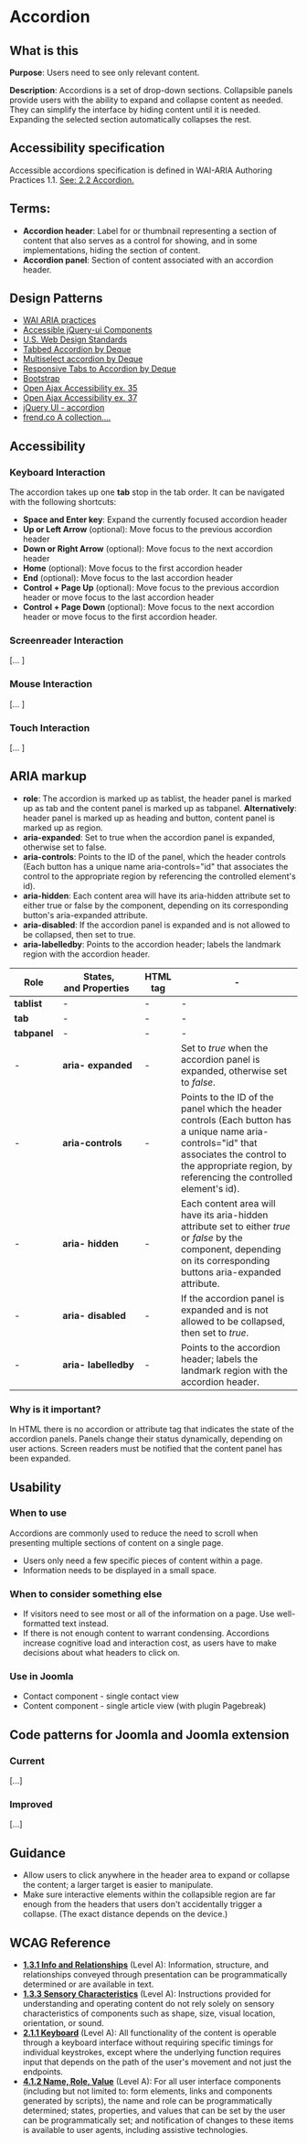 # Accordion

## What is this

**Purpose**: Users need to see only relevant content.

**Description**: Accordions is a set of drop-down sections. Collapsible panels provide users with the ability to expand and collapse content as needed. They can simplify the interface by hiding content until it is needed. Expanding the selected section automatically collapses the rest.

## Accessibility specification

Accessible accordions specification is defined in WAI-ARIA Authoring Practices 1.1. [See: 2.2 Accordion.](https://www.w3.org/TR/wai-aria-practices-1.1)

## Terms:

* **Accordion header**: Label for or thumbnail representing a section of content that also serves as a control for showing, and in some implementations, hiding the section of content.
* **Accordion panel**: Section of content associated with an accordion header.

##  Design Patterns

* [WAI ARIA practices](https://www.w3.org/TR/2017/WD-wai-aria-practices-1.1-20170628/examples/accordion/accordion.html)
* [Accessible jQuery-ui Components](http://hanshillen.github.io/jqtest/?tabid=accordion)
* [U.S. Web Design Standards ](https://standards.usa.gov/components/accordions/)
* [Tabbed Accordion by Deque](https://dequeuniversity.com/library/aria/tabpanels-accordions/tabbed-accordion)
* [Multiselect accordion by Deque](https://dequeuniversity.com/library/aria/tabpanels-accordions/sf-tabless-multiselect-accordion)
* [Responsive Tabs to Accordion by Deque](https://dequeuniversity.com/library/aria/tabpanels-accordions/sf-responsive-tabs-to-accordion)
* [Bootstrap](http://getbootstrap.com/components/)
* [Open Ajax Accessibility ex. 35](http://oaa-accessibility.org/example/35/)
* [Open Ajax Accessibility ex. 37](http://oaa-accessibility.org/example/37/)
* [jQuery UI - accordion](http://api.jqueryui.com/accordion/)
* [frend.co A collection....](https://frend.co/components/accordion/)

## Accessibility

### Keyboard Interaction

The accordion takes up one **tab** stop in the tab order. It can be navigated with the following shortcuts:

* **Space and Enter key**: Expand the currently focused accordion header
* **Up or Left Arrow** (optional): Move focus to the previous accordion header
* **Down or Right Arrow** (optional): Move focus to the next accordion header
* **Home** (optional): Move focus to the first accordion header
* **End** (optional): Move focus to the last accordion header
* **Control + Page Up** (optional): Move focus to the previous accordion header or move focus to the last accordion header
* **Control + Page Down** (optional): Move focus to the next accordion header or move focus to the first accordion header.

### Screenreader Interaction

[... ]

### Mouse Interaction

[... ]

### Touch Interaction

[... ]

## ARIA markup

* **role**: The accordion is marked up as tablist, the header panel is marked up as tab and the content panel is marked up as tabpanel.
**Alternatively**: header panel is marked up as heading and button, content panel is marked up as region.
* **aria-expanded**: Set to true when the accordion panel is expanded, otherwise set to false.
* **aria-controls**: Points to the ID of the panel, which the header controls (Each button has a unique name aria-controls="id" that associates the control to the appropriate region by referencing the controlled element's id).
* **aria-hidden**: Each content area will have its aria-hidden attribute set to either true or false by the component, depending on its corresponding button's aria-expanded attribute.
* **aria-disabled**: If the accordion panel is expanded and is not allowed to be collapsed, then set to true.
* **aria-labelledby**: Points to the accordion header; labels the landmark region with the accordion header.

| **Role** | **States, and&nbsp;Properties**&nbsp;&nbsp; | **HTML tag** | - |
| --- | --- | --- | --- |
| **tablist** | - | - | - |
| **tab** | - | - | - |
| **tabpanel** | - | - | - |
| - | **aria- expanded** | - | Set to _true_ when the accordion panel is expanded, otherwise set to _false_. |
| - | **aria-controls** | - | Points to the ID of the panel which the header controls (Each button has a unique name aria-controls="id" that associates the control to the appropriate region, by referencing the controlled element's id). |
| - | **aria- hidden** | - | Each content area will have its aria-hidden attribute set to either _true_ or _false_ by the component, depending on its corresponding buttons aria-expanded attribute. |
| - | **aria- disabled** | - | If the accordion panel is expanded and is not allowed to be collapsed, then set to _true_. |
| - | **aria- labelledby** | - | Points to the accordion header; labels the landmark region with the accordion header. |

### Why is it important?

In HTML there is no accordion or attribute tag that indicates the state of the accordion panels. Panels change their status dynamically, depending on user actions. Screen readers must be notified that the content panel has been expanded.

## Usability

### When to use

Accordions are commonly used to reduce the need to scroll when presenting multiple sections of content on a single page.

* Users only need a few specific pieces of content within a page.
* Information needs to be displayed in a small space.

### When to consider something else

* If visitors need to see most or all of the information on a page. Use well-formatted text instead.
* If there is not enough content to warrant condensing. Accordions increase cognitive load and interaction cost, as users have to make decisions about what headers to click on.

### Use in Joomla

* Contact component - single contact view
* Content component - single article view (with plugin Pagebreak)

## Code patterns for Joomla and Joomla extension

### Current

[...]

### Improved

[...]

## Guidance

* Allow users to click anywhere in the header area to expand or collapse the content; a larger target is easier to manipulate.
* Make sure interactive elements within the collapsible region are far enough from the headers that users don't accidentally trigger a collapse. (The exact distance depends on the device.)

## WCAG Reference

* **[1.3.1 Info and Relationships](https://www.w3.org/WAI/WCAG20/quickref/#content-structure-separation-programmatic)** (Level A): Information, structure, and relationships conveyed through presentation can be programmatically determined or are available in text.
* **[1.3.3 Sensory Characteristics](https://www.w3.org/WAI/WCAG20/quickref/#content-structure-separation-understanding)** (Level A): Instructions provided for understanding and operating content do not rely solely on sensory characteristics of components such as shape, size, visual location, orientation, or sound.
* **[2.1.1 Keyboard](https://www.w3.org/WAI/WCAG20/quickref/#keyboard-operation-keyboard-operable)** (Level A): All functionality of the content is operable through a keyboard interface without requiring specific timings for individual keystrokes, except where the underlying function requires input that depends on the path of the user's movement and not just the endpoints.
* **[4.1.2 Name, Role, Value](https://www.w3.org/WAI/WCAG20/quickref/?showtechniques=412#qr-ensure-compat-rsv)** (Level A): For all user interface components (including but not limited to: form elements, links and components generated by scripts), the name and role can be programmatically determined; states, properties, and values that can be set by the user can be programmatically set; and notification of changes to these items is available to user agents, including assistive technologies.
